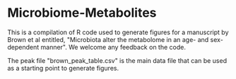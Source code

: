 # Microbiome-Metabolites
This is a compilation of R code used to generate figures for a manuscript by Brown et al entitled, "Microbiota alter the metabolome in an age- and sex- dependent manner". We welcome any feedback on the code. 

The peak file "brown_peak_table.csv" is the main data file that can be used as a starting point to generate figures. 

